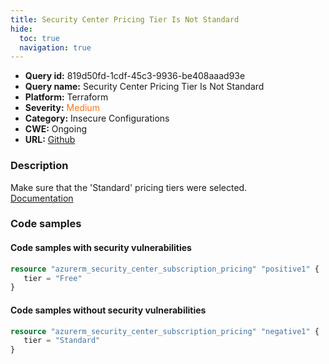 ```yaml
---
title: Security Center Pricing Tier Is Not Standard
hide:
  toc: true
  navigation: true
---
```


<style>
  .highlight .hll {
    background-color: #ff171742;
  }
  .md-content {
    max-width: 1100px;
    margin: 0 auto;
  }
</style>

-   **Query id:** 819d50fd-1cdf-45c3-9936-be408aaad93e
-   **Query name:** Security Center Pricing Tier Is Not Standard
-   **Platform:** Terraform
-   **Severity:** <span style="color:#ff7213">Medium</span>
-   **Category:** Insecure Configurations
-   **CWE:** Ongoing
-   **URL:** [Github](https://github.com/DataDog/kics/tree/master/assets/queries/terraform/azure/security_center_pricing_tier_is_not_standard)

### Description
Make sure that the 'Standard' pricing tiers were selected.<br>
[Documentation](https://registry.terraform.io/providers/hashicorp/azurerm/latest/docs/resources/security_center_subscription_pricing)

### Code samples
#### Code samples with security vulnerabilities
```tf title="Positive test num. 1 - tf file" hl_lines="2"
resource "azurerm_security_center_subscription_pricing" "positive1" {
   tier = "Free"
}
```


#### Code samples without security vulnerabilities
```tf title="Negative test num. 1 - tf file"
resource "azurerm_security_center_subscription_pricing" "negative1" {
   tier = "Standard"
}
```

